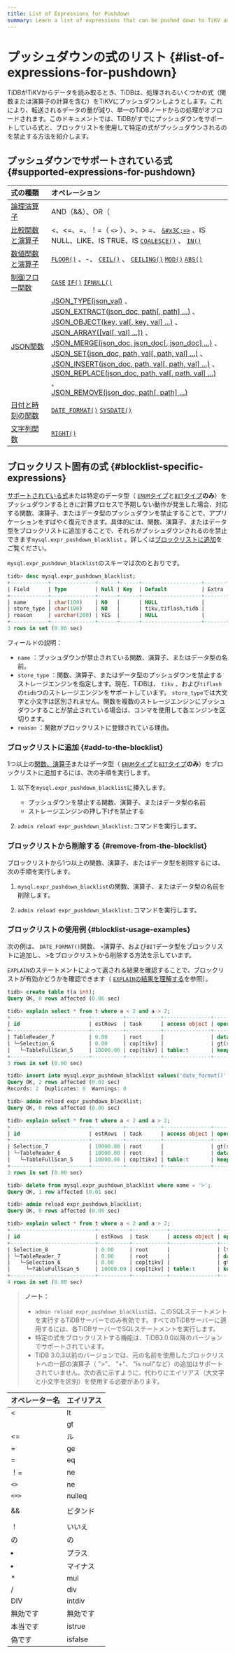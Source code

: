 ```yaml
---
title: List of Expressions for Pushdown
summary: Learn a list of expressions that can be pushed down to TiKV and the related operations.
---
```


# プッシュダウンの式のリスト {#list-of-expressions-for-pushdown}

TiDBがTiKVからデータを読み取るとき、TiDBは、処理されるいくつかの式（関数または演算子の計算を含む）をTiKVにプッシュダウンしようとします。これにより、転送されるデータの量が減り、単一のTiDBノードからの処理がオフロードされます。このドキュメントでは、TiDBがすでにプッシュダウンをサポートしている式と、ブロックリストを使用して特定の式がプッシュダウンされるのを禁止する方法を紹介します。

## プッシュダウンでサポートされている式 {#supported-expressions-for-pushdown}

| 式の種類                                                                                 | オペレーション                                                                                                                                                                                                                                                                                                                                                                                                                                                                                                                                                                                                  |
| :----------------------------------------------------------------------------------- | :------------------------------------------------------------------------------------------------------------------------------------------------------------------------------------------------------------------------------------------------------------------------------------------------------------------------------------------------------------------------------------------------------------------------------------------------------------------------------------------------------------------------------------------------------------------------------------------------------- |
| [論理演算子](/functions-and-operators/operators.md#logical-operators)                     | AND（&amp;&amp;）、OR（||）、NOT（！）                                                                                                                                                                                                                                                                                                                                                                                                                                                                                                                                                                            |
| [比較関数と演算子](/functions-and-operators/operators.md#comparison-functions-and-operators) | &lt;、&lt;=、=、！=（ `<>` ）、&gt;、&gt; =、 [`&#x3C;=>`](https://dev.mysql.com/doc/refman/5.7/en/comparison-operators.html#operator_equal-to) 、IS NULL、LIKE、IS TRUE、IS [`COALESCE()`](https://dev.mysql.com/doc/refman/5.7/en/comparison-operators.html#function_coalesce) 、 [`IN()`](https://dev.mysql.com/doc/refman/5.7/en/comparison-operators.html#function_in)                                                                                                                                                                                                                                            |
| [数値関数と演算子](/functions-and-operators/numeric-functions-and-operators.md)              | [`FLOOR()`](https://dev.mysql.com/doc/refman/5.7/en/mathematical-functions.html#function_floor) 、-、 [`CEIL()`](https://dev.mysql.com/doc/refman/5.7/en/mathematical-functions.html#function_ceil) 、 [`CEILING()`](https://dev.mysql.com/doc/refman/5.7/en/mathematical-functions.html#function_ceiling) [`MOD()`](https://dev.mysql.com/doc/refman/5.7/en/mathematical-functions.html#function_mod) [`ABS()`](https://dev.mysql.com/doc/refman/5.7/en/mathematical-functions.html#function_abs)                                                                                                          |
| [制御フロー関数](/functions-and-operators/control-flow-functions.md)                        | [`CASE`](https://dev.mysql.com/doc/refman/5.7/en/flow-control-functions.html#operator_case) [`IF()`](https://dev.mysql.com/doc/refman/5.7/en/flow-control-functions.html#function_if) [`IFNULL()`](https://dev.mysql.com/doc/refman/5.7/en/flow-control-functions.html#function_ifnull)                                                                                                                                                                                                                                                                                                                  |
| [JSON関数](/functions-and-operators/json-functions.md)                                 | [JSON\_TYPE(json\_val)][json_type] 、<br/> [JSON\_EXTRACT(json\_doc, path\[, path\] ...)][json_extract] 、<br/> [JSON\_OBJECT(key, val\[, key, val\] ...)][json_object] 、<br/> [JSON\_ARRAY(\[val\[, val\] ...\])][json_array] 、<br/> [JSON\_MERGE(json\_doc, json\_doc\[, json\_doc\] ...)][json_merge] 、<br/> [JSON\_SET(json\_doc, path, val\[, path, val\] ...)][json_set] 、<br/> [JSON\_INSERT(json\_doc, path, val\[, path, val\] ...)][json_insert] 、<br/> [JSON\_REPLACE(json\_doc, path, val\[, path, val\] ...)][json_replace] 、<br/> [JSON\_REMOVE(json\_doc, path\[, path\] ...)][json_remove] |
| [日付と時刻の関数](/functions-and-operators/date-and-time-functions.md)                      | [`DATE_FORMAT()`](https://dev.mysql.com/doc/refman/5.7/en/date-and-time-functions.html#function_date-format) [`SYSDATE()`](https://dev.mysql.com/doc/refman/5.7/en/date-and-time-functions.html#function_sysdate)                                                                                                                                                                                                                                                                                                                                                                                        |
| [文字列関数](/functions-and-operators/string-functions.md)                                | [`RIGHT()`](https://dev.mysql.com/doc/refman/5.7/en/string-functions.html#function_right)                                                                                                                                                                                                                                                                                                                                                                                                                                                                                                                |

## ブロックリスト固有の式 {#blocklist-specific-expressions}

[サポートされている式](#supported-expressions-for-pushdown)または特定のデータ型（ [`ENUM`タイプ](/data-type-string.md#enum-type)と[`BIT`タイプ](/data-type-numeric.md#bit-type)**のみ**）をプッシュダウンするときに計算プロセスで予期しない動作が発生した場合、対応する関数、演算子、またはデータ型のプッシュダウンを禁止することで、アプリケーションをすばやく復元できます。具体的には、関数、演算子、またはデータ型をブロックリストに追加することで、それらがプッシュダウンされるのを禁止できます`mysql.expr_pushdown_blacklist` 。詳しくは[ブロックリストに追加](#add-to-the-blocklist)をご覧ください。

`mysql.expr_pushdown_blacklist`のスキーマは次のとおりです。

```sql
tidb> desc mysql.expr_pushdown_blacklist;
+------------+--------------+------+------+-------------------+-------+
| Field      | Type         | Null | Key  | Default           | Extra |
+------------+--------------+------+------+-------------------+-------+
| name       | char(100)    | NO   |      | NULL              |       |
| store_type | char(100)    | NO   |      | tikv,tiflash,tidb |       |
| reason     | varchar(200) | YES  |      | NULL              |       |
+------------+--------------+------+------+-------------------+-------+
3 rows in set (0.00 sec)
```

フィールドの説明：

-   `name` ：プッシュダウンが禁止されている関数、演算子、またはデータ型の名前。
-   `store_type` ：関数、演算子、またはデータ型のプッシュダウンを禁止するストレージエンジンを指定します。現在、TiDBは、 `tikv` 、および`tiflash`の`tidb`つのストレージエンジンをサポートしています。 `store_type`では大文字と小文字は区別されません。関数を複数のストレージエンジンにプッシュダウンすることが禁止されている場合は、コンマを使用して各エンジンを区切ります。
-   `reason` ：関数がブロックリストに登録されている理由。

### ブロックリストに追加 {#add-to-the-blocklist}

1つ以上の[関数、演算子](#supported-expressions-for-pushdown)またはデータ型（ [`ENUM`タイプ](/data-type-string.md#enum-type)と[`BIT`タイプ](/data-type-numeric.md#bit-type)**のみ**）をブロックリストに追加するには、次の手順を実行します。

1.  以下を`mysql.expr_pushdown_blacklist`に挿入します。

    -   プッシュダウンを禁止する関数、演算子、またはデータ型の名前
    -   ストレージエンジンの押し下げを禁止する

2.  `admin reload expr_pushdown_blacklist;`コマンドを実行します。

### ブロックリストから削除する {#remove-from-the-blocklist}

ブロックリストから1つ以上の関数、演算子、またはデータ型を削除するには、次の手順を実行します。

1.  `mysql.expr_pushdown_blacklist`の関数、演算子、またはデータ型の名前を削除します。

2.  `admin reload expr_pushdown_blacklist;`コマンドを実行します。

### ブロックリストの使用例 {#blocklist-usage-examples}

次の例は、 `DATE_FORMAT()`関数、 `>`演算子、および`BIT`データ型をブロックリストに追加し、 `>`をブロックリストから削除する方法を示しています。

`EXPLAIN`のステートメントによって返される結果を確認することで、ブロックリストが有効かどうかを確認できます（ [`EXPLAIN`の結果を理解する](/explain-overview.md)を参照）。

```sql
tidb> create table t(a int);
Query OK, 0 rows affected (0.06 sec)

tidb> explain select * from t where a < 2 and a > 2;
+-------------------------+----------+-----------+---------------+------------------------------------+
| id                      | estRows  | task      | access object | operator info                      |
+-------------------------+----------+-----------+---------------+------------------------------------+
| TableReader_7           | 0.00     | root      |               | data:Selection_6                   |
| └─Selection_6           | 0.00     | cop[tikv] |               | gt(ssb_1.t.a, 2), lt(ssb_1.t.a, 2) |
|   └─TableFullScan_5     | 10000.00 | cop[tikv] | table:t       | keep order:false, stats:pseudo     |
+-------------------------+----------+-----------+---------------+------------------------------------+
3 rows in set (0.00 sec)

tidb> insert into mysql.expr_pushdown_blacklist values('date_format()', 'tikv',''), ('>','tikv',''), ('bit','tikv','');
Query OK, 2 rows affected (0.01 sec)
Records: 2  Duplicates: 0  Warnings: 0

tidb> admin reload expr_pushdown_blacklist;
Query OK, 0 rows affected (0.00 sec)

tidb> explain select * from t where a < 2 and a > 2;
+-------------------------+----------+-----------+---------------+------------------------------------+
| id                      | estRows  | task      | access object | operator info                      |
+-------------------------+----------+-----------+---------------+------------------------------------+
| Selection_7             | 10000.00 | root      |               | gt(ssb_1.t.a, 2), lt(ssb_1.t.a, 2) |
| └─TableReader_6         | 10000.00 | root      |               | data:TableFullScan_5               |
|   └─TableFullScan_5     | 10000.00 | cop[tikv] | table:t       | keep order:false, stats:pseudo     |
+-------------------------+----------+-----------+---------------+------------------------------------+
3 rows in set (0.00 sec)

tidb> delete from mysql.expr_pushdown_blacklist where name = '>';
Query OK, 1 row affected (0.01 sec)

tidb> admin reload expr_pushdown_blacklist;
Query OK, 0 rows affected (0.00 sec)

tidb> explain select * from t where a < 2 and a > 2;
+---------------------------+----------+-----------+---------------+--------------------------------+
| id                        | estRows  | task      | access object | operator info                  |
+---------------------------+----------+-----------+---------------+--------------------------------+
| Selection_8               | 0.00     | root      |               | lt(ssb_1.t.a, 2)               |
| └─TableReader_7           | 0.00     | root      |               | data:Selection_6               |
|   └─Selection_6           | 0.00     | cop[tikv] |               | gt(ssb_1.t.a, 2)               |
|     └─TableFullScan_5     | 10000.00 | cop[tikv] | table:t       | keep order:false, stats:pseudo |
+---------------------------+----------+-----------+---------------+--------------------------------+
4 rows in set (0.00 sec)
```

> **ノート：**
>
> -   `admin reload expr_pushdown_blacklist`は、このSQLステートメントを実行するTiDBサーバーでのみ有効です。すべてのTiDBサーバーに適用するには、各TiDBサーバーでSQLステートメントを実行します。
> -   特定の式をブロックリストする機能は、TiDB3.0.0以降のバージョンでサポートされています。
> -   TiDB 3.0.3以前のバージョンでは、元の名前を使用したブロックリストへの一部の演算子（ &quot;&gt;&quot;、 &quot;+&quot;、 &quot;is null&quot;など）の追加はサポートされていません。次の表に示すように、代わりにエイリアス（大文字と小文字を区別）を使用する必要があります。

| オペレーター名    | エイリアス   |
| :--------- | :------ |
| &lt;       | lt      |
|            | gt      |
| &lt;=      | ル       |
| =          | ge      |
| =          | eq      |
| ！=         | ne      |
| `<>`       | ne      |
| `<=>`      | nulleq  |
| |          | ビター     |
| &amp;&amp; | ビタンド    |
| ||         | また      |
| ！          | いいえ     |
| の          | の       |
| <li></li>  | プラス     |
| <li></li>  | マイナス    |
| *          | mul     |
| /          | div     |
| DIV        | intdiv  |
| 無効です       | 無効です    |
| 本当です       | istrue  |
| 偽です        | isfalse |

[json_extract]: https://dev.mysql.com/doc/refman/5.7/en/json-search-functions.html#function_json-extract

[json_short_extract]: https://dev.mysql.com/doc/refman/5.7/en/json-search-functions.html#operator_json-column-path

[json_short_extract_unquote]: https://dev.mysql.com/doc/refman/5.7/en/json-search-functions.html#operator_json-inline-path

[json_unquote]: https://dev.mysql.com/doc/refman/5.7/en/json-modification-functions.html#function_json-unquote

[json_type]: https://dev.mysql.com/doc/refman/5.7/en/json-attribute-functions.html#function_json-type

[json_set]: https://dev.mysql.com/doc/refman/5.7/en/json-modification-functions.html#function_json-set

[json_insert]: https://dev.mysql.com/doc/refman/5.7/en/json-modification-functions.html#function_json-insert

[json_replace]: https://dev.mysql.com/doc/refman/5.7/en/json-modification-functions.html#function_json-replace

[json_remove]: https://dev.mysql.com/doc/refman/5.7/en/json-modification-functions.html#function_json-remove

[json_merge]: https://dev.mysql.com/doc/refman/5.7/en/json-modification-functions.html#function_json-merge

[json_merge_preserve]: https://dev.mysql.com/doc/refman/5.7/en/json-modification-functions.html#function_json-merge-preserve

[json_object]: https://dev.mysql.com/doc/refman/5.7/en/json-creation-functions.html#function_json-object

[json_array]: https://dev.mysql.com/doc/refman/5.7/en/json-creation-functions.html#function_json-array

[json_keys]: https://dev.mysql.com/doc/refman/5.7/en/json-search-functions.html#function_json-keys

[json_length]: https://dev.mysql.com/doc/refman/5.7/en/json-attribute-functions.html#function_json-length

[json_valid]: https://dev.mysql.com/doc/refman/5.7/en/json-attribute-functions.html#function_json-valid

[json_quote]: https://dev.mysql.com/doc/refman/5.7/en/json-creation-functions.html#function_json-quote

[json_contains]: https://dev.mysql.com/doc/refman/5.7/en/json-search-functions.html#function_json-contains

[json_contains_path]: https://dev.mysql.com/doc/refman/5.7/en/json-search-functions.html#function_json-contains-path

[json_arrayagg]: https://dev.mysql.com/doc/refman/5.7/en/group-by-functions.html#function_json-arrayagg

[json_depth]: https://dev.mysql.com/doc/refman/5.7/en/json-attribute-functions.html#function_json-depth
